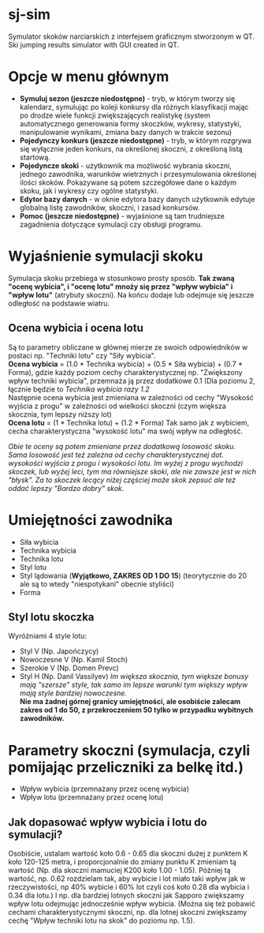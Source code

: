 # sj-sim
Symulator skoków narciarskich z interfejsem graficznym stworzonym w QT.
Ski jumping results simulator with GUI created in QT.

# Opcje w menu głównym
- **Symuluj sezon (jeszcze niedostępne)** - tryb, w którym tworzy się kalendarz, symulując po koleji konkursy dla różnych klasyfikacji mając po drodze wiele funkcji zwiększających realistykę (system automatycznego generowania formy skoczków, wykresy, statystyki, manipulowanie wynikami, zmiana bazy danych w trakcie sezonu)
- **Pojedynczy konkurs (jeszcze niedostępne)** - tryb, w którym rozgrywa się wyłącznie jeden konkurs, na określonej skoczni, z określoną listą startową.
- **Pojedyncze skoki** - użytkownik ma możliwość wybrania skoczni, jednego zawodnika, warunków wietrznych i przesymulowania określonej ilości skoków. Pokazywane są potem szczegółowe dane o każdym skoku, jak i wykresy czy ogólne statystyki.
- **Edytor bazy danych** - w oknie edytora bazy danych użytkownik edytuje globalną listę zawodników, skoczni, i zasad konkursów.
- **Pomoc (jeszcze niedostępne)** - wyjaśnione są tam trudniejsze zagadnienia dotyczące symulacji czy obsługi programu.

# Wyjaśnienie symulacji skoku
Symulacja skoku przebiega w stosunkowo prosty sposób. **Tak zwaną "ocenę wybicia", i "ocenę lotu" mnoży się przez "wpływ wybicia" i "wpływ lotu"** (atrybuty skoczni). Na końcu dodaje lub odejmuje się jeszcze odległość na podstawie wiatru.
## Ocena wybicia i ocena lotu
Są to parametry obliczane w głównej mierze ze swoich odpowiedników w postaci np. "Techniki lotu" czy "Siły wybicia".<br>
**Ocena wybicia** = (1.0 * Technika wybicia) + (0.5 * Siła wybicia) + (0.7 * Forma), gdzie każdy poziom cechy charakterystycznej np. "Zwiększony wpływ techniki wybicia", przemnaża ją przez dodatkowe 0.1 (Dla poziomu 2, łącznie będzie to *Technika wybicia razy 1.2*<br>
Następnie ocena wybicia jest zmieniana w zależności od cechy "Wysokość wyjścia z progu" w zależności od wielkości skoczni (czym większa skocznia, tym lepszy niższy lot)<br>
**Ocena lotu** = (1 * Technika lotu) + (1.2 * Forma)
Tak samo jak z wybiciem, cecha charakterystyczna "wysokość lotu" ma swój wpływ na odległość.

*Obie te oceny są potem zmieniane przez dodatkową losowość skoku. Sama losowość jest też zależna od cechy charakterystycznej dot. wysokości wyjścia z progu i wysokości lotu. Im wyżej z progu wychodzi skoczek, lub wyżej leci, tym ma równiejsze skoki, ale nie zawsze jest w nich "błysk". Za to skoczek lecący niżej częściej może skok zepsuć ale też oddać lepszy "Bardzo dobry" skok.*

# Umiejętności zawodnika
- Siła wybicia
- Technika wybicia
- Technika lotu
- Styl lotu
- Styl lądowania (**Wyjątkowo, ZAKRES OD 1 DO 15**) (teorytycznie do 20 ale są to wtedy "niespotykani" obecnie styliści)
- Forma

## Styl lotu skoczka
Wyróżniami 4 style lotu:
- Styl V (Np. Japończycy)
- Nowoczesne V (Np. Kamil Stoch)
- Szerokie V (Np. Domen Prevc)
- Styl H (Np. Danil Vassilyev)
*Im większa skocznia, tym większe bonusy mają "szersze" style, tak samo im lepsze warunki tym większy wpływ mają style bardziej nowoczesne.*<br>
**Nie ma żadnej górnej granicy umiejętności, ale osobiście zalecam zakres od 1 do 50, z przekroczeniem 50 tylko w przypadku wybitnych zawodników.**

# Parametry skoczni (symulacja, czyli pomijając przeliczniki za belkę itd.)
- Wpływ wybicia (przemnażany przez ocenę wybicia)
- Wpływ lotu (przemnażany przez ocenę lotu)
## Jak dopasować wpływ wybicia i lotu do symulacji?
Osobiście, ustalam wartość koło 0.6 - 0.65 dla skoczni dużej z punktem K koło 120-125 metra, i proporcjonalnie do zmiany punktu K zmieniam tą wartość (Np. dla skoczni mamuciej K200 koło 1.00 - 1.05).
Później tą wartość, np. 0.62 rozdzielam tak, aby wybicie i lot miało taki wpływ jak w rzeczywistości, np 40% wybicie i 60% lot czyli coś koło 0.28 dla wybicia i 0.34 dla lotu.) I np. dla bardziej lotnych skoczni jak Sapporo zwiększamy wpływ lotu odejmując jednocześnie wpływ wybicia. (Można się też pobawić cechami charakterystycznymi skoczni, np. dla lotnej skoczni zwiększamy cechę "Wpływ techniki lotu na skok" do poziomu np. 1.5).<br>
